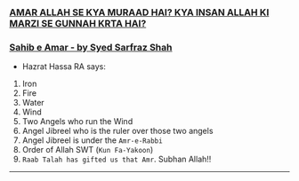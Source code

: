 ### [AMAR ALLAH SE KYA MURAAD HAI? KYA INSAN ALLAH KI MARZI SE GUNNAH KRTA HAI?](https://www.youtube.com/watch?v=x_hr8kXnO5A)

### [Sahib e Amar - by Syed Sarfraz Shah](https://www.youtube.com/watch?v=0VvlyDXYcek)
* Hazrat Hassa RA says:
1. Iron
2. Fire
3. Water
4. Wind
5. Two Angels who run the Wind
6. Angel Jibreel who is the ruler over those two angels
7. Angel Jibreel is under the `Amr-e-Rabbi`
8. Order of Allah SWT (`Kun Fa-Yakoon`)
9. `Raab Talah has gifted us that Amr`. Subhan Allah!!
***
